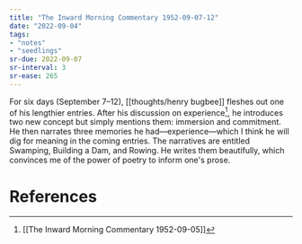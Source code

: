 ```yaml
---
title: "The Inward Morning Commentary 1952-09-07-12"
date: "2022-09-04"
tags:
- "notes"
- "seedlings"
sr-due: 2022-09-07
sr-interval: 3
sr-ease: 265
---
```


For six days (September 7–12), [[thoughts/henry bugbee]] fleshes out one of his lengthier entries. After his discussion on experience[^1], he introduces two new concept but simply mentions them: immersion and commitment. He then narrates three memories he had—experience—which I think he will dig for meaning in the coming entries. The narratives are entitled Swamping, Building a Dam, and Rowing. He writes them beautifully, which convinces me of the power of poetry to inform one's prose.

# References

[^1]: [[The Inward Morning Commentary 1952-09-05]]